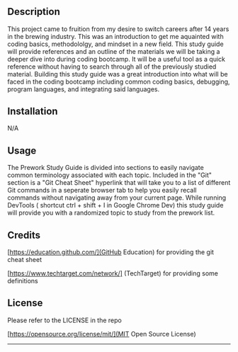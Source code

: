 # <Prework Study Guide Webpage>

## Description

This project came to fruition from my desire to switch careers after 14 years in the brewing industry. This was an introduction to get me aquainted with coding basics, methodololgy, and mindset in a new field. This study guide will provide references and an outline of the materials we will be taking a deeper dive into during coding bootcamp. It will be a useful tool as a quick reference without having to search through all of the previously studied material. Building this study guide was a great introduction into what will be faced in the coding bootcamp including common coding basics, debugging, program languages, and integrating said languages.

## Installation

N/A

## Usage

The Prework Study Guide is divided into sections to easily navigate common terminology associated with each topic. Included in the "Git" section is a "Git Cheat Sheet" hyperlink that will take you to a list of different Git commands in a seperate browser tab to help you easily recall commands without navigating away from your current page. While running DevTools ( shortcut ctrl + shift + I in Google Chrome Dev) this study guide will provide you with a randomized topic to study from the prework list.

## Credits

[https://education.github.com/](GitHub Education) for providing the git cheat sheet

[https://www.techtarget.com/network/] (TechTarget) for providing some definitions

## License

Please refer to the LICENSE in the repo

[https://opensource.org/license/mit/](MIT Open Source License)

---
